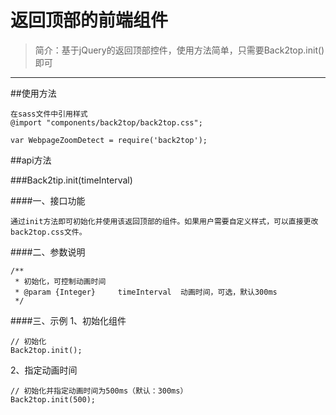 返回顶部的前端组件
=========

> 简介：基于jQuery的返回顶部控件，使用方法简单，只需要Back2top.init()即可


----------

##使用方法


	在sass文件中引用样式
	@import "components/back2top/back2top.css";

	var WebpageZoomDetect = require('back2top');

##api方法

###Back2tip.init(timeInterval)

####一、接口功能

	通过init方法即可初始化并使用该返回顶部的组件。如果用户需要自定义样式，可以直接更改back2top.css文件。

####二、参数说明

	/**
	 * 初始化，可控制动画时间
	 * @param {Integer}     timeInterval  动画时间，可选，默认300ms
	 */

####三、示例
1、初始化组件

	// 初始化
	Back2top.init();

2、指定动画时间

	// 初始化并指定动画时间为500ms（默认：300ms）
	Back2top.init(500);





